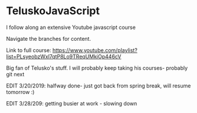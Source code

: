 # TeluskoJavaScript

I follow along an extensive Youtube javascript course

Navigate the branches for content.

Link to full course: https://www.youtube.com/playlist?list=PLsyeobzWxl7qtP8Lo9TReqUMkiOp446cV

Big fan of Telusko's stuff. I will probably keep taking his courses- probably git next

EDIT 3/20/2019: halfway done- just got back from spring break, will resume tomorrow :)

EDIT 3/28/209: getting busier at work - slowing down
